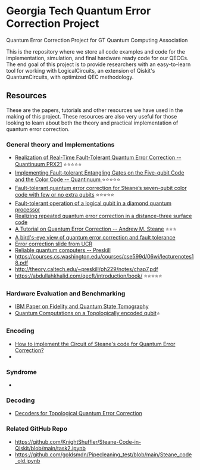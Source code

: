 # Georgia Tech Quantum Error Correction Project
Quantum Error Correction Project for GT Quantum Computing Association

This is the repository where we store all code examples and code for the implementation, simulation, and final hardware ready code for our QECCs.
The end goal of this project is to provide researchers with an easy-to-learn tool for working with LogicalCircuits, an extension of Qiskit's QuantumCircuits, with optimized QEC methodology.

## Resources
These are the papers, tutorials and other resources we have used in the making of this project. These resources are also very useful for those looking to learn about both the theory and practical implementation of quantum error correction. 
### General theory and Implementations
- [Realization of Real-Time Fault-Tolerant Quantum Error Correction -- Quantinuum PRX21](https://journals.aps.org/prx/abstract/10.1103/PhysRevX.11.041058) :star::star::star::star::star:
- [Implementing Fault-tolerant Entangling Gates on the Five-qubit Code and the Color Code -- Quantinuum ](https://arxiv.org/pdf/2208.01863.pdf) :star::star::star::star::star:
- [Fault-tolerant quantum error correction for Steane’s seven-qubit color code with few or no extra qubits](https://arxiv.org/pdf/1804.06995.pdf) :star::star::star::star::star:
- [Fault-tolerant operation of a logical qubit in a diamond quantum processor](https://arxiv.org/pdf/2108.01646.pdf)
- [Realizing repeated quantum error correction in a distance-three surface code](https://www.nature.com/articles/s41586-022-04566-8#MOESM1)
- [A Tutorial on Quantum Error Correction -- Andrew M. Steane](https://www2.physics.ox.ac.uk/sites/default/files/ErrorCorrectionSteane06.pdf) :star::star::star:
- [A bird's-eye view of quantum error correction and fault tolerance](https://arthurpesah.me/blog/2022-01-25-intro-qec-1/)
- [Error correction slide from UCR](https://intra.ece.ucr.edu/~korotkov/courses/EE214-QC/QC-7-error-correction.pdf)
- [Reliable quantum computers --  Preskill](http://theory.caltech.edu/~preskill/pubs/preskill-1998-reliable.pdf)
- https://courses.cs.washington.edu/courses/cse599d/06wi/lecturenotes18.pdf
- http://theory.caltech.edu/~preskill/ph229/notes/chap7.pdf
- https://abdullahkhalid.com/qecft/introduction/book/ :star::star::star::star::star:

### Hardware Evaluation and Benchmarking
- [IBM Paper on Fidelity and Quantum State Tomography](https://arxiv.org/pdf/1106.5458.pdf)
- [Quantum Computations on a Topologically encoded qubit](https://www.science.org/doi/10.1126/science.1253742 ):star:
### Encoding 
- [How to implement the Circuit of Steane's code for Quantum Error Correction?](https://quantumcomputing.stackexchange.com/questions/28807/how-to-implement-the-circuit-of-steanes-code-for-quantum-error-correction)
- 

### Syndrome

- 

### Decoding

- [Decoders for Topological Quantum Error Correction](https://arthurpesah.me/assets/pdf/case-study-surface-code.pdf)



### Related GitHub Repo

- https://github.com/KnightShuffler/Steane-Code-in-Qiskit/blob/main/task2.ipynb
- https://github.com/goldsmdn/Pipecleaning_test/blob/main/Steane_code_old.ipynb

